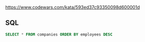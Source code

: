 https://www.codewars.com/kata/593ed37c93350098d600001d

## SQL
```sql
SELECT * FROM companies ORDER BY employees DESC
```